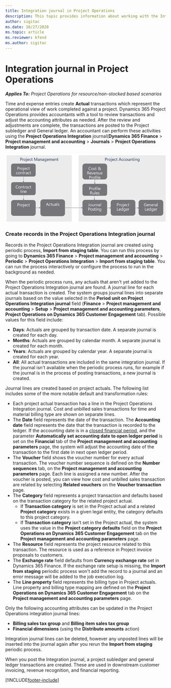 ```yaml
---
title: Integration journal in Project Operations
description: This topic provides information about working with the Integration journal in Project Operations.
author: sigitac
ms.date: 10/27/2020
ms.topic: article
ms.reviewer: kfend 
ms.author: sigitac
---
```


# Integration journal in Project Operations

_**Applies To:** Project Operations for resource/non-stocked based scenarios_

Time and expense entries create **Actual** transactions which represent the operational view of work completed against a project. Dynamics 365 Project Operations provides accountants with a tool to review transactions and adjust the accounting attributes as needed. After the review and adjustments are complete, the transactions are posted to the Project subledger and General ledger. An accountant can perform these activities using the **Project Operations Integration** journal(**Dynamics 365 Finance** > **Project management and accounting** > **Journals** > **Project Operations Integration** journal.

![Integration journal flow](./media/IntegrationJournal.png)

### Create records in the Project Operations Integration journal

Records in the Project Operations Integration journal are created using periodic process, **Import from staging table**. You can run this process by going to **Dynamics 365 Finance** > **Project management and accounting** > **Periodic** > **Project Operations Integration** > **Import from staging table**. You can run the process interactively or configure the process to run in the background as needed.

When the periodic process runs, any actuals that aren't yet added to the Project Operations Integration journal are found. A journal line for each actual transaction is created.
The system groups journal lines into separate journals based on the value selected in the **Period unit on Project Operations Integration journal** field (**Finance** > **Project management and accounting** > **Setup** > **Project management and accounting parameters**, **Project Operations on Dynamics 365 Customer Engagement** tab). Possible values for this field include:

  - **Days**: Actuals are grouped by transaction date. A separate journal is created for each day.
  - **Months**: Actuals are grouped by calendar month. A separate journal is created for each month.
  - **Years**: Actuals are grouped by calendar year. A separate journal is created for each year.
  - **All**: All actual transactions are included in the same integration journal. If the journal isn't available when the periodic process runs, for example if the journal is in the process of posting transactions, a new journal is created.

Journal lines are created based on project actuals. The following list includes some of the more notable default and transformation rules:

  - Each project actual transaction has a line in the Project Operations Integration journal. Cost and unbilled sales transactions for time and material billing type are shown on separate lines.
  - The **Date** field represents the date of the transaction. The **Accounting date** field represents the date that the transaction is recorded to the ledger. If the accounting date is in a [closed financial period](/dynamics365/finance/general-ledger/close-general-ledger-at-period-end), and the parameter **Automatically set accounting date to open ledger period** is set on the **Financial** tab of the **Project management and accounting parameters** page, the system will adjust the accounting date of the transaction to the first date in next open ledger period.
  - The **Voucher** field shows the voucher number for every actual transaction. The voucher number sequence is defined on the **Number sequences** tab, on the **Project management and accounting parameters** page. Each line is assigned a new number. After the voucher is posted, you can view how cost and unbilled sales transaction are related by selecting **Related vouchers** on the **Voucher transaction** page.
  - The **Category** field represents a project transaction and defaults based on the transaction category for the related project actual.
    - If **Transaction category** is set in the Project actual and a related **Project category** exists in a given legal entity, the category defaults to this project category.
    - If **Transaction category** isn't set in the Project actual, the system uses the value in the **Project category defaults** field on the **Project Operations on Dynamics 365 Customer Engagement** tab on the **Project management and accounting parameters** page.
  - The **Resource** field represents the project resource related to this transaction. The resource is used as a reference in Project invoice proposals to customers.
  - The **Exchange rate** field defaults from **Currency exchange rate** set in Dynamics 365 Finance. If the exchange rate setup is missing, the **Import from staging** periodic process won't add the record to a journal and an error message will be added to the job execution log.
  - The **Line property** field represents the billing type in Project actuals. Line property and billing type mapping are defined on the **Project Operations on Dynamics 365 Customer Engagement** tab on the **Project management and accounting parameters** page.

Only the following accounting attributes can be updated in the Project Operations integration journal lines:

- **Billing sales tax group** and **Billing item sales tax group**
- **Financial dimensions** (using the **Distribute amounts** action)

Integration journal lines can be deleted, however any unposted lines will be inserted into the journal again after you rerun the **Import from staging** periodic process.

When you post the Integration journal, a project subledger and general ledger transactions are created. These are used in downstream customer invoicing, revenue recognition, and financial reporting.


[!INCLUDE[footer-include](../includes/footer-banner.md)]
